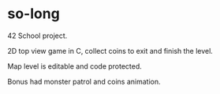 # so-long

42 School project.

2D top view game in C, collect coins to exit and finish the level.

Map level is editable and code protected.

Bonus had monster patrol and coins animation.
